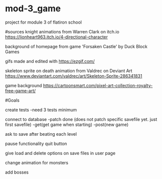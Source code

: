 # mod-3_game
project for module 3 of flatiron school

#sources
knight animations from Warren Clark on itch.io
https://lionheart963.itch.io/4-directional-character

background of homepage from game 'Forsaken Castle' by Duck Block Games

gifs made and edited with https://ezgif.com/

skeleton sprite on death animation from Valdrec on Deviant Art
https://www.deviantart.com/valdrec/art/Skeleton-Sprite-286341831

game background
https://cartoonsmart.com/pixel-art-collection-royalty-free-game-art/

#Goals

create tests
-need 3 tests minimum

connect to database
-patch done (does not patch specific savefile yet. just first savefile)
-get(get game when starting)
-post(new game)

ask to save after beating each level

pause functionality
quit button

give load and delete options on save files in user page

change animation for monsters

add bosses